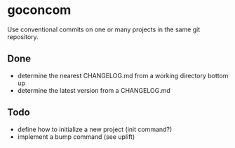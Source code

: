 # goconcom

Use conventional commits on one or many projects in the same git repository.

## Done

* determine the nearest CHANGELOG.md from a working directory bottom up
* determine the latest version from a CHANGELOG.md

## Todo

* define how to initialize a new project (init command?)
* implement a bump command (see uplift)
